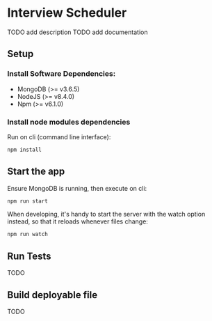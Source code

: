 # Interview Scheduler

TODO add description
TODO add documentation

## Setup

### Install Software Dependencies:

- MongoDB (>= v3.6.5)
- NodeJS (>= v8.4.0)
- Npm (>= v6.1.0)

### Install node modules dependencies

Run on cli (command line interface):

```bash
npm install
```

## Start the app

Ensure MongoDB is running, then execute on cli:

```bash
npm run start
```

When developing, it's handy to start the server with the watch option instead, so that it reloads whenever files change:

```bash
npm run watch
```

## Run Tests
TODO

## Build deployable file
TODO
